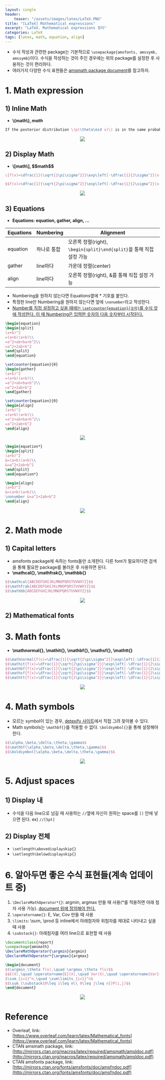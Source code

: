 ```yaml
---
layout: single
header:
    teaser: "/assets/images/latex/LaTeX.PNG"
title: "[LaTeX] Mathematical expressions"
excerpt: "LaTeX. Mathematical expressions 정리"
categories: LaTeX
tags: [latex, math, equation, align]
---
```


* 수식 작성과 관련한 package는 기본적으로 `\usepackage{amsfonts, amssymb, amssymb}`이다. 수식을 작성하는 것이 주인 경우에는 위의 package를 설정한 후 사용하는 것이 편리하다. 
* 여러가지 다양한 수식 표현들은 [amsmath package document](http://mirrors.ctan.org/macros/latex/required/amsmath/amsldoc.pdf)를 참고하자.

# 1. Math expression
## 1) Inline Math
* **\\(math\\), $math$**

```tex
If the posterior distribution \(p(\theta\mid x)\) is in the same probability distribution family as the prior probability distribution $p(\theta)$, the prior and posterior are then called conjugate distributions.
```

<p style="text-align:center;">
    <img src="/assets/images/latex/math1.PNG">
</p>

## 2) Display Math
* **\\[math\\], \$\$math\$\$**

```tex
\[f(x)=\dfrac{1}{\sqrt{2\pi\sigma^2}}\exp\left[-\dfrac{1}{2\sigma^2}(x-\mu)^2\right],\quad x\in R,\; \mu>0,\; \sigma^2>0\]

$$f(x)=\dfrac{1}{\sqrt{2\pi\sigma^2}}\exp\left[-\dfrac{1}{2\sigma^2}(x-\mu)^2\right],\quad x\in R,\; \mu>0,\; \sigma^2>0$$
```

<p style="text-align:center;">
    <img src="/assets/images/latex/math2.PNG">
</p>

## 3) Equations
* **Equations: equation, gather, align, ...**

|Equations|Numbering|Alignment|
|---------|---------|---------|
|equation | 하나로 통합 | 오른쪽 정렬(right), `\begin{split}\end{split}`을 통해 직접 설정 가능|
|gather   | line마다   | 가운데 정렬(center)|
|align    | line마다   | 오른쪽 정렬(right), &를 통해 직접 설정 가능|


* Numbering을 원하지 않는다면 Equations옆에 * 기호를 붙인다.
* 특정한 line만 Numbering을 원하지 않는다면 앞에 `\nonumber`라고 작성한다.
* <u>Number를 직접 설정하고 싶을 때에는 `\setcounter{equation}{숫자}`를 수식 앞에 작성한다. 이 때 Numbering은 입력한 숫자의 다음 숫자부터 시작된다.</u>

```tex
\begin{equation}
\begin{split}
(a+b)^2
=(a+b)(a+b)\\
=a^2+ab+ba+b^2\\
=a^2+2ab+b^2
\end{split}
\end{equation}

\setcounter{equation}{0}
\begin{gather}
(a+b)^2
=(a+b)(a+b)\\
=a^2+ab+ba+b^2\\
=a^2+2ab+b^2
\end{gather}

\setcounter{equation}{0}
\begin{align}
(a+b)^2
=(a+b)(a+b)\\
=a^2+ab+ba+b^2\\
=a^2+2ab+b^2
\end{align}
```

<p style="text-align:center;">
    <img src="/assets/images/latex/math3.PNG">
</p>

```tex
\begin{equation*}
\begin{split}
(a+b)^2
&=(a+b)(a+b)\\
&=a^2+2ab+b^2
\end{split}
\end{equation*}

\begin{align}
(a+b)^2
&=(a+b)(a+b)\\
\nonumber &=a^2+2ab+b^2
\end{align}
```

<p style="text-align:center;">
    <img src="/assets/images/latex/math4.PNG">
</p>

# 2. Math mode
## 1) Capital letters
* amsfonts package에 속하는 fonts들만 소개한다. 다른 font가 필요하다면 검색을 통해 필요한 package를 불러온 후 사용하면 된다. 
* **\mathcal{}, \mathfrak{}, \mathbb{}**

```tex
$$\mathcal{ABCDEFGHIJKLMNOPQRSTUVWXYZ}$$
$$\mathfrak{ABCDEFGHIJKLMNOPQRSTUVWXYZ}$$
$$\mathbb{ABCDEFGHIJKLMNOPQRSTUVWXYZ}$$
```

<p style="text-align:center;">
    <img src="/assets/images/latex/mathcapital.PNG">
</p>

## 2) Mathematical fonts

# 3. Math fonts 
* **\mathnormal{}, \mathit{}, \mathbf{}, \mathsf{}, \mathtt{}**

```tex
$$\mathnormal{f(x)=\dfrac{1}{\sqrt{2\pi\sigma^2}}\exp\left[-\dfrac{1}{2\sigma^2}(x-\mu)^2\right],\quad x\in R,\; \mu>0,\; \sigma^2>0}$$
$$\mathit{f(x)=\dfrac{1}{\sqrt{2\pi\sigma^2}}\exp\left[-\dfrac{1}{2\sigma^2}(x-\mu)^2\right],\quad x\in R,\; \mu>0,\; \sigma^2>0}$$
$$\mathbf{f(x)=\dfrac{1}{\sqrt{2\pi\sigma^2}}\exp\left[-\dfrac{1}{2\sigma^2}(x-\mu)^2\right],\quad x\in R,\; \mu>0,\; \sigma^2>0}$$
$$\mathsf{f(x)=\dfrac{1}{\sqrt{2\pi\sigma^2}}\exp\left[-\dfrac{1}{2\sigma^2}(x-\mu)^2\right],\quad x\in R,\; \mu>0,\; \sigma^2>0}$$
$$\mathtt{f(x)=\dfrac{1}{\sqrt{2\pi\sigma^2}}\exp\left[-\dfrac{1}{2\sigma^2}(x-\mu)^2\right],\quad x\in R,\; \mu>0,\; \sigma^2>0}$$
```

<p style="text-align:center;">
    <img src="/assets/images/latex/mathfont.PNG">
</p>

# 4. Math symbols
* 모르는 symbol이 있는 경우, [detexify 사이트](https://detexify.kirelabs.org/classify.html)에서 직접 그려 찾아볼 수 있다.
* Math symbols는 `\mathbf{}`를 적용할 수 없다. 
`\boldsymbol{}`을 통해 설정해야 한다. 

```tex
$$\alpha,\beta,\delta,\theta,\gamma$$
$$\mathbf{\alpha,\beta,\delta,\theta,\gamma}$$
$$\boldsymbol{\alpha,\beta,\delta,\theta,\gamma}$$
```
<p style="text-align:center;">
    <img src="/assets/images/latex/mathsymbol.PNG">
</p>

# 5. Adjust spaces
## 1) Display 내
* 수식을 다음 line으로 넘길 때 사용하는 `//`옆에 자신이 원하는 space를 `[]` 안에 넣으면 된다. ex) `//[5pt]`

## 2) Display 전체
* `\setlength\abovedisplayskip{}`
* `\setlength\belowdisplayskip{}`

# 6. 알아두면 좋은 수식 표현들(계속 업데이트 중)
1. `\DeclareMathOperator*{}`: argmin, argmax 만들 때 사용(*를 적용하면 아래 첨자 사용 가능). <u>document 위에 정의해야 한다.</u>
2. `\operatorname{}`: E, Var, Cov 만들 때 사용
3. `\limits`: \sum, \prod 등 inline에서 아래첨자와 위첨자를 제대로 나타내고 싶을 때 사용
4. `\substack{}`: 아래첨자를 여러 line으로 표현할 때 사용

```tex
\documentclass{report}
\usepackage{amsmath}
\DeclareMathOperator{\argmin}{argmin}
\DeclareMathOperator*{\argmax}{argmax}

\begin{document}
$$\argmin_\theta f(x),\quad \argmax_\theta f(x)$$
$$E(X),\quad \operatorname{E}(X),\quad Var(X),\quad \operatorname{Var}(X)$$
$\sum_{i=1}^n,\quad \sum\limits_{i=1}^n$
$$\sum_{\substack{0\leq i\leq m\\ 0\leq j\leq n}}P(i,j)$$
\end{document}
```

<p style="text-align:center;">
    <img src="/assets/images/latex/math5.PNG">
</p>


<div class="notice" markdown="1">

# Reference

* Overleaf, link: [https://www.overleaf.com/learn/latex/Mathematical_fonts](https://www.overleaf.com/learn/latex/Mathematical_fonts)
* CTAN amsmath package, link: [http://mirrors.ctan.org/macros/latex/required/amsmath/amsldoc.pdf](http://mirrors.ctan.org/macros/latex/required/amsmath/amsldoc.pdf)
* CTAN amsfonts package, link: [http://mirrors.ctan.org/fonts/amsfonts/doc/amsfndoc.pdf](http://mirrors.ctan.org/fonts/amsfonts/doc/amsfndoc.pdf)

</div>